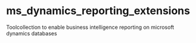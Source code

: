 # ms_dynamics_reporting_extensions
Toolcollection to enable business intelligence reporting on microsoft dynamics databases
